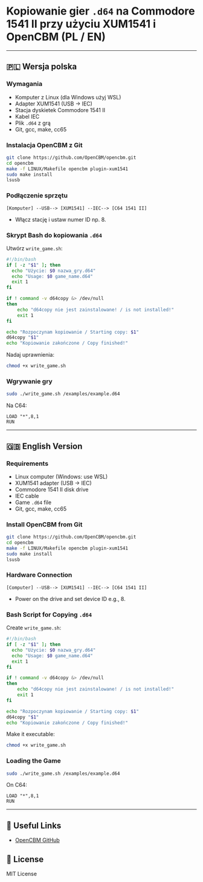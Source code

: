 # Kopiowanie gier `.d64` na Commodore 1541 II przy użyciu XUM1541 i OpenCBM (PL / EN)

---

## 🇵🇱 Wersja polska

### Wymagania
- Komputer z Linux (dla Windows użyj WSL)
- Adapter XUM1541 (USB → IEC)
- Stacja dyskietek Commodore 1541 II
- Kabel IEC
- Plik `.d64` z grą
- Git, gcc, make, cc65

### Instalacja OpenCBM z Git
```bash
git clone https://github.com/OpenCBM/opencbm.git
cd opencbm
make -f LINUX/Makefile opencbm plugin-xum1541
sudo make install
lsusb
```

### Podłączenie sprzętu
```
[Komputer] --USB--> [XUM1541] --IEC--> [C64 1541 II]
```
- Włącz stację i ustaw numer ID np. 8.

### Skrypt Bash do kopiowania `.d64`
Utwórz `write_game.sh`:
```bash
#!/bin/bash
if [ -z "$1" ]; then
  echo "Użycie: $0 nazwa_gry.d64"
  echo "Usage: $0 game_name.d64"
  exit 1
fi

if ! command -v d64copy &> /dev/null
then
    echo "d64copy nie jest zainstalowane! / is not installed!"
    exit 1
fi

echo "Rozpoczynam kopiowanie / Starting copy: $1"
d64copy "$1"
echo "Kopiowanie zakończone / Copy finished!"
```
Nadaj uprawnienia:
```bash
chmod +x write_game.sh
```

### Wgrywanie gry
```bash
sudo ./write_game.sh /examples/example.d64
```
Na C64:
```basic
LOAD "*",8,1
RUN
```

---

## 🇬🇧 English Version

### Requirements
- Linux computer (Windows: use WSL)
- XUM1541 adapter (USB → IEC)
- Commodore 1541 II disk drive
- IEC cable
- Game `.d64` file
- Git, gcc, make, cc65

### Install OpenCBM from Git
```bash
git clone https://github.com/OpenCBM/opencbm.git
cd opencbm
make -f LINUX/Makefile opencbm plugin-xum1541
sudo make install
lsusb
```

### Hardware Connection
```
[Computer] --USB--> [XUM1541] --IEC--> [C64 1541 II]
```
- Power on the drive and set device ID e.g., 8.

### Bash Script for Copying `.d64`
Create `write_game.sh`:
```bash
#!/bin/bash
if [ -z "$1" ]; then
  echo "Użycie: $0 nazwa_gry.d64"
  echo "Usage: $0 game_name.d64"
  exit 1
fi

if ! command -v d64copy &> /dev/null
then
    echo "d64copy nie jest zainstalowane! / is not installed!"
    exit 1
fi

echo "Rozpoczynam kopiowanie / Starting copy: $1"
d64copy "$1"
echo "Kopiowanie zakończone / Copy finished!"
```
Make it executable:
```bash
chmod +x write_game.sh
```

### Loading the Game
```bash
sudo ./write_game.sh /examples/example.d64
```
On C64:
```basic
LOAD "*",8,1
RUN
```

---

## 🔗 Useful Links
- [OpenCBM GitHub](https://github.com/OpenCBM/opencbm)

## 📝 License
MIT License


